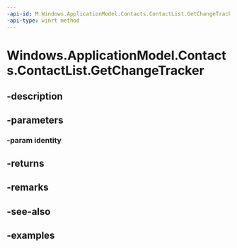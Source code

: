 ```yaml
---
-api-id: M:Windows.ApplicationModel.Contacts.ContactList.GetChangeTracker(System.String)
-api-type: winrt method
---
```


<!-- Method syntax.
public ContactChangeTracker ContactList.GetChangeTracker(String identity)
-->

# Windows.ApplicationModel.Contacts.ContactList.GetChangeTracker

## -description

## -parameters
### -param identity

## -returns

## -remarks

## -see-also

## -examples

